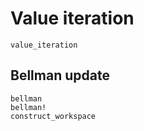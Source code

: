 # Value iteration

```@docs
value_iteration
```

## Bellman update

```@docs
bellman
bellman!
construct_workspace
```